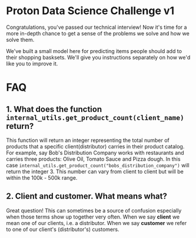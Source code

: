 # Proton Data Science Challenge v1

Congratulations, you've passed our technical interview! Now it's time for a more in-depth chance to get a sense of the problems we solve and how we solve them.

We've built a small model here for predicting items people should add to their shopping basksets. We'll give you instructions separately on how we'd like you to improve it.


# FAQ

## 1. What does the function `internal_utils.get_product_count(client_name)` return?
This function will return an integer representing the total number of products that a specific client(distributor) carries in their product catalog.\
For example, say Bob's Distribution Company works with restaurants and carries three products:
Olive Oil, Tomato Sauce and Pizza dough. In this case `internal_utils.get_product_count("bobs_distribution_company")` will return the integer 3.
This number can vary from client to client but will be within the 100k - 500k range.

## 2. Client and customer. What means what?
Great question! This can sometimes be a source of confusion especially when those terms show up together very often.
When we say **client** we mean one of our clients, i.e. a distributor. When we say **customer** we refer to one of our client's (distributor's) customers. 
